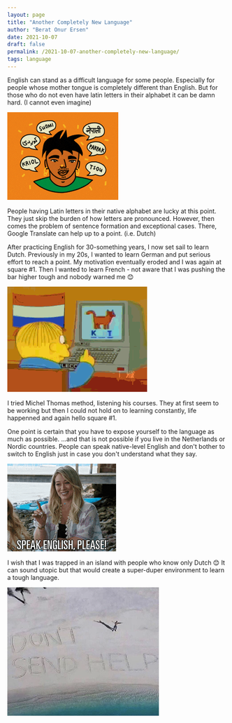```yaml
---
layout: page
title: "Another Completely New Language"
author: "Berat Onur Ersen"
date: 2021-10-07
draft: false
permalink: /2021-10-07-another-completely-new-language/
tags: language
---
```


English can stand as a difficult language for some people. Especially for people whose mother tongue is completely different than English. But for those who do not even have latin letters in their alphabet it can be damn hard. (I cannot even imagine)

![picture alt](/img/another-completely-new/languages.gif)

People having Latin letters in their native alphabet are lucky at this point. They just skip the burden of how letters are pronounced. However, then comes the problem of sentence formation and exceptional cases. There, Google Translate can help up to a point. (i.e. Dutch)

After practicing English for 30-something years, I now set sail to learn Dutch. Previously in my 20s, I wanted to learn German and put serious effort to reach a point. My motivation eventually eroded and I was again at square #1.  Then I wanted to learn French - not aware that I was pushing the bar higher tough and nobody warned me 😊  

![picture alt](/img/another-completely-new/dutch.gif)
  
I tried Michel Thomas method, listening his courses. They at first seem to be working but then I could not hold on to learning constantly, life happenned and again hello square #1.

One point is certain that you have to expose yourself to the language as much as possible.
...and that is not possible if you live in the Netherlands or Nordic countries. People can speak native-level English and don't bother to switch to English just in case you don't understand what they say.  

![picture alt](/img/another-completely-new/english.gif)
 

I wish that I was trapped in an island with people who know only Dutch 😊
It can sound utopic but that would create a super-duper environment to learn a tough language. 

![picture alt](/img/another-completely-new/dontsendhelp.png)